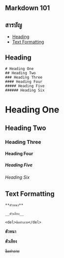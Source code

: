## Markdown 101

## สารบัญ
- [Heading](#heading)
- [Text Formatting](#text-formatting)

## Heading
```
# Heading One
## Heading Two
### Heading Three
#### Heading Four
##### Heading Five
###### Heading Six
```
# Heading One
## Heading Two
### Heading Three
#### Heading Four
##### Heading Five
###### Heading Six

## Text Formatting
```
**ตัวหนา**

__ตัวเอียง__

<del>ขีดทำลาย</del>
```

**ตัวหนา**

__ตัวเอียง__

<del>ขีดทำลาย</del>